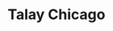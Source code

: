 ---
layout: place
title: "Talay Chicago"
permalink: /illinois/chicago/talay-chicago.html
stateAbbr: IL
stateName: Illinois
cityName: Chicago
place_id: ChIJbbzspdgsDogRaDj3w09CTU0
photos:
  - name: >-
      places/ChIJbbzspdgsDogRaDj3w09CTU0/photos/AeeoHcJY64dCcIktgm350PGQnPaPcYdsCJ_cJ77FfsQBLbefgmwO910Kln2FdqjmszWQvfk9wbjEOVEEZ7QlpFhelE_0nspjRWrPEJJqyXKOQMtf909ED1m4DHYklRs5AkWYLdlws1uVwsxHZ__QzjSzsJELDQNMUaaRh1lHrggdptx3ZGKzxxcap14pflog8YkhgbAh66-0aFXFljz_WNST-2arJfBPDWAUknkiotSDKArrbYQX2XSwF3drxho0zf4BNmpscsfDjThVrqNnMOlT-Voxz5AB_FwmpTAx_XExkslvfdx5TsqBng9I25sB0VlC0ipZZ3k3BL2FSRamvxG23qXoaDmoNZQ-6pBZ87R_3nqPkC1dp4x21lmMyRJFOSiDm-ZtJh_0Fu0ItIAMXdRBaVMLspDWdbLDI2IL4XzcNDCz5rW3
    widthPx: 3072
    heightPx: 4080
    authorAttributions:
      - displayName: Varun Shah
        uri: https://maps.google.com/maps/contrib/117894271542573300746
        photoUri: >-
          https://lh3.googleusercontent.com/a-/ALV-UjX3l3358X1wOOmpLYlpUqGmiG-QFzfDZBiIq4GTcBe3hiN7hiQeKQ=s100-p-k-no-mo
    flagContentUri: >-
      https://www.google.com/local/imagery/report/?cb_client=maps_api_places.places_api&image_key=!1e10!2sCIHM0ogKEICAgIDeneLf0gE&hl=en-US
    googleMapsUri: >-
      https://www.google.com/maps/place//data=!3m4!1e2!3m2!1sCIHM0ogKEICAgIDeneLf0gE!2e10!4m2!3m1!1s0x880e2cd8a5ecbc6d:0x4d4d424fc3f73868
  - name: >-
      places/ChIJbbzspdgsDogRaDj3w09CTU0/photos/AeeoHcIF2eRKsZ_FsPnV887Np2aI1KDp4taqmCSMToJlSyhQbMW20A1DfkU0DI_M0Vv9tFj_MA8j-7ylnzGeZMnwep_7bnHQZL6ObWllWMYC4BaiAB34vElrj9JTgd8jCQ9W3DaLiRQGBp1Po57OhZi8uW3lZ4YuzkdcYlC38Q2CI2cei565OQ_DAWA22XGh3-NyP2PbckjIY6peH_nj9_JFXIx6K9obxWK2hNmPiCFYXhLC309gozeJVAQKTGpz5Lq1WXw5Ev6QN-PzH3d0dKpR84BCgLgU-yXl9v5X3P5X6r-Du7nkHCaaQZBFtmTV3JjtRxTSrntiavz3S6Oz6kouaV16dQ6Rgt_YNHixSqa_8Cj1cfyNyL5Oh8jx_CYiQye7t9HGUaptpgDl5XfHRIHPVyRDenzFaFQjuQsQOdnHTb9mB2Q
    widthPx: 4032
    heightPx: 2689
    authorAttributions:
      - displayName: Jes Sacavage
        uri: https://maps.google.com/maps/contrib/114556373900129251361
        photoUri: >-
          https://lh3.googleusercontent.com/a-/ALV-UjVmRrrnwOEpOA4UEJX6tH2r_Q8BaUjuH4GvQ34v_yBowgYreXcx=s100-p-k-no-mo
    flagContentUri: >-
      https://www.google.com/local/imagery/report/?cb_client=maps_api_places.places_api&image_key=!1e10!2sCIHM0ogKEICAgIDhit-i9QE&hl=en-US
    googleMapsUri: >-
      https://www.google.com/maps/place//data=!3m4!1e2!3m2!1sCIHM0ogKEICAgIDhit-i9QE!2e10!4m2!3m1!1s0x880e2cd8a5ecbc6d:0x4d4d424fc3f73868
  - name: >-
      places/ChIJbbzspdgsDogRaDj3w09CTU0/photos/AeeoHcLRlG4K5TB1nUV4xqx5gLoUgkrMxmmAwyH6wMZkVbYqoSPv0lH6_QR80vbHA68DWNu4idgJPFLnaInpUJ-b31Pcb_y0Tp1mWxfqD95kf9AIMygZo60rL98EIzFZ89TyqlIV2gs5G6hGqhskZiGGMqUKMYI6_yCzSgL_hShZUstMfgmLdbnlKlnGTGk04w6VY6UMrM68N9aaNOEyPBucNAQOWOw3_1QkDllUkrPEtiWsEVZdlf_ers5Wwz6HmmQK1eIpuVGON6HRdyaJJI_sFiVCrbd865fIuUUzci-ny8LuFh78e8erzR1ilAw4_JD7pA1Ziw7hraPjsX2lOqVlbUc9iJsofGlUwHHqwfs0qDQGvv-7jP8O0rxUhz23OID_2RkFugTTHnyf_qfdGYZqYrIG7zsgLC6RfNrpU63aphvsOJs
    widthPx: 4000
    heightPx: 3000
    authorAttributions:
      - displayName: Suomirakastaa
        uri: https://maps.google.com/maps/contrib/105756987973415918062
        photoUri: >-
          https://lh3.googleusercontent.com/a-/ALV-UjX7m9uNG5cs-8KIZR20PGuZc-qL9y8hEMmGPX20ZVBNo41H6QJS=s100-p-k-no-mo
    flagContentUri: >-
      https://www.google.com/local/imagery/report/?cb_client=maps_api_places.places_api&image_key=!1e10!2sCIHM0ogKEICAgICntOaszAE&hl=en-US
    googleMapsUri: >-
      https://www.google.com/maps/place//data=!3m4!1e2!3m2!1sCIHM0ogKEICAgICntOaszAE!2e10!4m2!3m1!1s0x880e2cd8a5ecbc6d:0x4d4d424fc3f73868
  - name: >-
      places/ChIJbbzspdgsDogRaDj3w09CTU0/photos/AeeoHcIIbJmbCMTBy53n1ULs9JPi1kEP0ukReCxIG1DETz76b5RbA01vF1rFRWzSrxPUKw17e1oOGjGNHp7ngQasPzsdhlmOITnmk_RgNENfes2gsXOu06R3cChfWZKzBnBxPrd1yp-zMEFFiksrvpZrGk4XrtgBrLXmUaPtfqs7tl_X3gNwt3Ep_u9By6KHy0hoAGDF5ZYM5kHuA25_QAjrfZwsbCyGMIIFhjCZmI8LT9IHShd-rHbv2MNxAnIqKmm2sSOZEHuZsyhFQ-jzPIAWVA2GThSdpR7HoNhKbfukUwdEElJ3WxwKUv02JQ_q6Hf6rYwl7J64Z_nmwCY756CtWzZfNO4KN4d3oTRycqzxUkpdlONfpMvkg2pg6y-LfcNxRbMJ0xJOHanUwUujOYfKQdO3f4PRYj5YsG7bCEkXFQiOKg
    widthPx: 2992
    heightPx: 2992
    authorAttributions:
      - displayName: Sam Alhaddad
        uri: https://maps.google.com/maps/contrib/111028456439573847369
        photoUri: >-
          https://lh3.googleusercontent.com/a-/ALV-UjXUIug-sl4c0i0HO5Un_NInAO56Pqh-glfozXtUS0C1e1F4zvc7Nw=s100-p-k-no-mo
    flagContentUri: >-
      https://www.google.com/local/imagery/report/?cb_client=maps_api_places.places_api&image_key=!1e10!2sCIHM0ogKEICAgIC-4Of_Og&hl=en-US
    googleMapsUri: >-
      https://www.google.com/maps/place//data=!3m4!1e2!3m2!1sCIHM0ogKEICAgIC-4Of_Og!2e10!4m2!3m1!1s0x880e2cd8a5ecbc6d:0x4d4d424fc3f73868
  - name: >-
      places/ChIJbbzspdgsDogRaDj3w09CTU0/photos/AeeoHcIsPasqg5q2EiWviy8mZmJVFhtspqBB1X8MlheDLOxshZ1aYd5BLz5kF7yuKJpxIWKsHzoQHYJ1MuCfGAeHJjZvvzTpoesdKm7t3ElFrDvmXDk43g4DQ5a2evAdT1n_2W17H5JVXOA3FIe36aLGIWk_M3mBniW6vKRCpp-5sxFqC9XiitgCSHXhfazZOLXc5hN3r7i37gfmXzILC7pjf8GX-pEXHzJK_9pyE2Adze1cu9C39oKZSAE6AdM2gCVIWhsIXzAuOqjlkRz9r5s2dqh9ZA8bF8f-OV1SLIzWuTHliVNX60y2ZEPk387PHFFjVO6W02S3FbAqj1_ClHW_fVw3iWbW2imVskzvRPFklOYqzLWAqIeESdiddN0i11hn8T46Z85cytVoWlw90LXA21Ac-6Ojo1hW1JHellcQCMvM4Q
    widthPx: 4032
    heightPx: 3024
    authorAttributions:
      - displayName: Jes Sacavage
        uri: https://maps.google.com/maps/contrib/114556373900129251361
        photoUri: >-
          https://lh3.googleusercontent.com/a-/ALV-UjVmRrrnwOEpOA4UEJX6tH2r_Q8BaUjuH4GvQ34v_yBowgYreXcx=s100-p-k-no-mo
    flagContentUri: >-
      https://www.google.com/local/imagery/report/?cb_client=maps_api_places.places_api&image_key=!1e10!2sCIHM0ogKEICAgIDhit-iDQ&hl=en-US
    googleMapsUri: >-
      https://www.google.com/maps/place//data=!3m4!1e2!3m2!1sCIHM0ogKEICAgIDhit-iDQ!2e10!4m2!3m1!1s0x880e2cd8a5ecbc6d:0x4d4d424fc3f73868
  - name: >-
      places/ChIJbbzspdgsDogRaDj3w09CTU0/photos/AeeoHcIRRmWZq4UXfxLUBin-LZGp_qd-tZx4z3sqjKXttqCK2EJV3w99DRkzm-MxWJHsT1YLHxkih5gvzyaX5stOav94cuLGercOOhbqtuk6hiaVJhcO3-ZlsA2q96iOwqK92UVxRRKeMZCK2Qn-xVZQA9pP0LHoQ2v5_VioHI0VfiK0qsyVTy14XURusUoqDjMbjYnu79kcPBiZQywJA2vqOnMztCYjDKx_era0E2mJ2h8Ga6AVQIe-iQdBe7bQ_eJKukfVS0agtTyuy_r7Ub9oaLEKZCux-ZdEo0D78k8GpIcvsrPwL_rF7g_hrc0KtAFPPtVdgVISsmjRU1fDcVsGG_xiTu1e32Pnr9RqbHPEs1rtqIB0uuHOGX_UDwlRbxavdobFkD6CAcdbMazINAhOX1jWk4vpmG-JDx3e-3i92ijBsw
    widthPx: 4800
    heightPx: 3600
    authorAttributions:
      - displayName: Pikachu
        uri: https://maps.google.com/maps/contrib/104752241164091327571
        photoUri: >-
          https://lh3.googleusercontent.com/a-/ALV-UjUDuVzZBBBTACi5s0BWKPJwS436pXJzlytk_2WhP4_b7N79xEiE=s100-p-k-no-mo
    flagContentUri: >-
      https://www.google.com/local/imagery/report/?cb_client=maps_api_places.places_api&image_key=!1e10!2sCIHM0ogKEICAgICunqKbWg&hl=en-US
    googleMapsUri: >-
      https://www.google.com/maps/place//data=!3m4!1e2!3m2!1sCIHM0ogKEICAgICunqKbWg!2e10!4m2!3m1!1s0x880e2cd8a5ecbc6d:0x4d4d424fc3f73868
  - name: >-
      places/ChIJbbzspdgsDogRaDj3w09CTU0/photos/AeeoHcIR9fgfQT92-g9tFC68IEvsN2f6mUAVR00x81R3rKB6q6n5UOofeJRqFnnc_sA4WxyqaqMvTAb6kFinor7rr7YcyNrt8aMzfKV86akCbC9N80M2SajqhbvJ4bmqTarJ010VSYoPwza9LUZw5s_5jTZ9NYhnW02KyxUyaDYEFvSWcPLeY2DjdepIjRKsPp6cCKu9f8REt-JJ0JulO_JdzFLRRnf3qEiUr0rwPWRpv5-uBEoKDZflktNQ0jmlXoErDVhx0XMYw4O4NjCFbdqEe8aaIPA_ptYuAnxFK-AkeLZwwhSSFGHU2tXg_7ZTswZAx9aCDwA2tKxBOkWbJHLQovDNVoL57eF0Tv2-WeClpYdJoOmmJ5BWRRhIGM21dF29ICMeVjlGnx8R7xBFwpUNNmVUozerWOsPacbuDS7Zn0jJIg
    widthPx: 718
    heightPx: 713
    authorAttributions:
      - displayName: Allen Lee
        uri: https://maps.google.com/maps/contrib/112405822644282528717
        photoUri: >-
          https://lh3.googleusercontent.com/a/ACg8ocKr5xxTmmGSzeHVtu5FqZRETqvELxKRK_TSqfRKzx_vc0nbnw=s100-p-k-no-mo
    flagContentUri: >-
      https://www.google.com/local/imagery/report/?cb_client=maps_api_places.places_api&image_key=!1e10!2sCIHM0ogKEICAgMDIgpbpaw&hl=en-US
    googleMapsUri: >-
      https://www.google.com/maps/place//data=!3m4!1e2!3m2!1sCIHM0ogKEICAgMDIgpbpaw!2e10!4m2!3m1!1s0x880e2cd8a5ecbc6d:0x4d4d424fc3f73868
  - name: >-
      places/ChIJbbzspdgsDogRaDj3w09CTU0/photos/AeeoHcK-F1DJxCAXumWwXHQkZFkIBESHduxH7lphyEkY9ykdO3PKprAL3dMijocDKxxS7mTHM2pj1av8t35PUO_wmuNAuDaVhB6-_hrPirXwdmwN--Xtyrq-qrpp9TxI7gH3W--DgO6SSiZ3RAgmgDPb9Zi3LUR27xQod4xTHTRxPnGIR2BYZC6k14JxPnNaUYJdPRqV4qOSLvaNnMe4YwK5HntIQ3qJiQP6ltN1xnAM8GHfeNpUSMtT2g1nkVB62viR3HAG0T6avYg-4hgk-ulfu0nrRNlOrFcM3lYOZW7R0iLllSXMtckQIjuyUqTGxqOj26cX0JAQP5pmvKQbQLTKDic2NHkXp-ZlzCg1C4_OB52u1bshvrrB5sR2Qm_grJA9n23dmUWF_kFjGrnjb8B7hxKQL-aa3T1hAc2r5Kiw74hTcN82
    widthPx: 3024
    heightPx: 4032
    authorAttributions:
      - displayName: Gary P
        uri: https://maps.google.com/maps/contrib/102212021066284957652
        photoUri: >-
          https://lh3.googleusercontent.com/a-/ALV-UjXGnoEHODdMZIqqO0GPL9KvHa56XvMMcMATa8VovMofPJZ9mruu2w=s100-p-k-no-mo
    flagContentUri: >-
      https://www.google.com/local/imagery/report/?cb_client=maps_api_places.places_api&image_key=!1e10!2sCIHM0ogKEICAgICXnqLMkwE&hl=en-US
    googleMapsUri: >-
      https://www.google.com/maps/place//data=!3m4!1e2!3m2!1sCIHM0ogKEICAgICXnqLMkwE!2e10!4m2!3m1!1s0x880e2cd8a5ecbc6d:0x4d4d424fc3f73868
  - name: >-
      places/ChIJbbzspdgsDogRaDj3w09CTU0/photos/AeeoHcINP_DlQD_V1_j_q-xSL8U9O9WuTt3w36OuVrVBvtuY-IHA-sGpt-hqAGFk_Gv_lzvbSxFC-3xf3In9KkdeJbZi4sKmVjeDrtYD6LaPz1kG4ZOM28QlfcYCAm13yFVL6RDgUBFOox4r95NqubtMQU9_SgYdMceffTyjJA-PDrP-lfZikm_sxbLdLJMaPVNhdna8f8rNZVcJNt89OGkS-fKXcrIOMf-O_l8H03VbCgoQyNfCY0Rc5NmIZZBl4gXwML5-LhmcwywzIuBDX8D-n2ec1H3hRMd5W40Y1F_Y0VkAG4LN6ewYN1Aky_QfrvYLqcM-QOfK6BZQnG6nrIhUf5LXwlKC5YWNaMSVHxWtauZnP8Z78yqpnfUqRnwHbfUkPc_hikbUntxqcKEqTfL-U6GznnDUwfDvvRwBmY5N2Gk
    widthPx: 3024
    heightPx: 4032
    authorAttributions:
      - displayName: Jes Sacavage
        uri: https://maps.google.com/maps/contrib/114556373900129251361
        photoUri: >-
          https://lh3.googleusercontent.com/a-/ALV-UjVmRrrnwOEpOA4UEJX6tH2r_Q8BaUjuH4GvQ34v_yBowgYreXcx=s100-p-k-no-mo
    flagContentUri: >-
      https://www.google.com/local/imagery/report/?cb_client=maps_api_places.places_api&image_key=!1e10!2sCIHM0ogKEICAgIDhit-iLQ&hl=en-US
    googleMapsUri: >-
      https://www.google.com/maps/place//data=!3m4!1e2!3m2!1sCIHM0ogKEICAgIDhit-iLQ!2e10!4m2!3m1!1s0x880e2cd8a5ecbc6d:0x4d4d424fc3f73868
  - name: >-
      places/ChIJbbzspdgsDogRaDj3w09CTU0/photos/AeeoHcJ2vKxxXlNtieItAb91kjFNe0GFd_eY8HBaR7eL9P74Hee_CxW2h1QYk8LsZrRkzjl5i9W5hg3mVZ6taknjrhVcnaZc7PTH88Icl4aTn5F6GWCyOkfRpvndmc8tLvsQzjdP7fjx0MDegSgOLELtz5Zafdhobkz67mIml3ofqOyHStSPuk5fZlGutTtPaI3IjLUo9qEYrhuyEmm4quF4TFGlCJjgT3vfGylx-XlscFOMO6RMqau0gLXOjxXML0w5FFRS253qE-SvMDTMCEIKycGA4ph56NIYPPk-3B_CWf3Qe2zUf0yhDyzGpWrYqWukeEiLAQpQB3viyXXR9d95ujI35g6rsAGXl6N8UhMgWjMnDVN91zlK6LVMEDz8IAIJEB14wiXU5R8kBoK82sKKSrDFXPMZestyMPqtCdXZ7JJDqQ
    widthPx: 4000
    heightPx: 3000
    authorAttributions:
      - displayName: Suomirakastaa
        uri: https://maps.google.com/maps/contrib/105756987973415918062
        photoUri: >-
          https://lh3.googleusercontent.com/a-/ALV-UjX7m9uNG5cs-8KIZR20PGuZc-qL9y8hEMmGPX20ZVBNo41H6QJS=s100-p-k-no-mo
    flagContentUri: >-
      https://www.google.com/local/imagery/report/?cb_client=maps_api_places.places_api&image_key=!1e10!2sCIHM0ogKEICAgICntOasTA&hl=en-US
    googleMapsUri: >-
      https://www.google.com/maps/place//data=!3m4!1e2!3m2!1sCIHM0ogKEICAgICntOasTA!2e10!4m2!3m1!1s0x880e2cd8a5ecbc6d:0x4d4d424fc3f73868
address: 1222 W Madison St, Chicago, IL 60607, USA
street: 1222 W Madison St
city: Chicago
state: IL
zip: '60607'
country: USA
neighborhood: West Loop
latitude: '41.881797'
longitude: '-87.657780'
accessibility_options:
  wheelchairAccessibleEntrance: true
  wheelchairAccessibleRestroom: true
  wheelchairAccessibleSeating: true
business_status: OPERATIONAL
name: Talay Chicago
google_maps_links:
  directionsUri: >-
    https://www.google.com/maps/dir//''/data=!4m7!4m6!1m1!4e2!1m2!1m1!1s0x880e2cd8a5ecbc6d:0x4d4d424fc3f73868!3e0
  placeUri: https://maps.google.com/?cid=5570181224484780136
  writeAReviewUri: >-
    https://www.google.com/maps/place//data=!4m3!3m2!1s0x880e2cd8a5ecbc6d:0x4d4d424fc3f73868!12e1
  reviewsUri: >-
    https://www.google.com/maps/place//data=!4m4!3m3!1s0x880e2cd8a5ecbc6d:0x4d4d424fc3f73868!9m1!1b1
  photosUri: >-
    https://www.google.com/maps/place//data=!4m3!3m2!1s0x880e2cd8a5ecbc6d:0x4d4d424fc3f73868!10e5
primary_type: Thai Restaurant
opening_hours:
  regular: null
  current: null
secondary_opening_hours:
  regular:
    weekdayDescriptions: null
    type: null
  current:
    weekdayDescriptions: null
    type: null
phone: (312) 733-0812
price_level: PRICE_LEVEL_MODERATE
price_range: $20 &ndash; $30
rating: '4.5'
rating_count: 394
website: http://www.talaychicago.com/
description: >-
  An urbane spin-off of Park Ridge's Siam Thai serving both Thai standards & raw
  fish.
reviews:
  - name: >-
      places/ChIJbbzspdgsDogRaDj3w09CTU0/reviews/ChdDSUhNMG9nS0VJQ0FnTURJZ3BicHl3RRAB
    relativePublishTimeDescription: in the last week
    rating: 4
    text:
      text: >-
        ​Stopped by Talay Chicago over on Madison for dinner with some friends,
        and it was a solid choice. We each spent around $35, which covered a
        couple of dishes and a drink. The Pad Thai was flavorful and had just
        the right amount of spice, and the sushi rolls were fresh and
        well-prepared. The Crab Rangoon was a standout appetizer—crispy and
        filled with creamy goodness. The spot has a cozy, laid-back vibe,
        perfect for a casual meal. Service was quick and friendly!
      languageCode: en
    originalText:
      text: >-
        ​Stopped by Talay Chicago over on Madison for dinner with some friends,
        and it was a solid choice. We each spent around $35, which covered a
        couple of dishes and a drink. The Pad Thai was flavorful and had just
        the right amount of spice, and the sushi rolls were fresh and
        well-prepared. The Crab Rangoon was a standout appetizer—crispy and
        filled with creamy goodness. The spot has a cozy, laid-back vibe,
        perfect for a casual meal. Service was quick and friendly!
      languageCode: en
    authorAttribution:
      displayName: Allen Lee
      uri: https://www.google.com/maps/contrib/112405822644282528717/reviews
      photoUri: >-
        https://lh3.googleusercontent.com/a/ACg8ocKr5xxTmmGSzeHVtu5FqZRETqvELxKRK_TSqfRKzx_vc0nbnw=s128-c0x00000000-cc-rp-mo
    publishTime: '2025-04-08T08:05:08.965862Z'
    flagContentUri: >-
      https://www.google.com/local/review/rap/report?postId=ChdDSUhNMG9nS0VJQ0FnTURJZ3BicHl3RRAB&d=17924085&t=1
    googleMapsUri: >-
      https://www.google.com/maps/reviews/data=!4m6!14m5!1m4!2m3!1sChdDSUhNMG9nS0VJQ0FnTURJZ3BicHl3RRAB!2m1!1s0x880e2cd8a5ecbc6d:0x4d4d424fc3f73868
  - name: >-
      places/ChIJbbzspdgsDogRaDj3w09CTU0/reviews/ChdDSUhNMG9nS0VJQ0FnTUNJMXZEZ3NBRRAB
    relativePublishTimeDescription: a week ago
    rating: 5
    text:
      text: >-
        Got takeout for Chicken Pad Thai and some steamed vegetables, not
        thinking too much about the veggies we just wanted to get some veggies
        in. The veggies themselves were priced well especially for the variety
        we got. For the meal - this was the best Pad Thai I've ever had. I ate
        leftovers the next day I never ever do that. I felt bad because I
        ordered a little close to closing time, but they were very kind to me
        when I came in to get it. I felt welcomed and not like it was a problem
        that I ordered last minute. We will be back for the Pad Thai and can't
        wait to try more! So much to choose from. Definitely try this place!!!
      languageCode: en
    originalText:
      text: >-
        Got takeout for Chicken Pad Thai and some steamed vegetables, not
        thinking too much about the veggies we just wanted to get some veggies
        in. The veggies themselves were priced well especially for the variety
        we got. For the meal - this was the best Pad Thai I've ever had. I ate
        leftovers the next day I never ever do that. I felt bad because I
        ordered a little close to closing time, but they were very kind to me
        when I came in to get it. I felt welcomed and not like it was a problem
        that I ordered last minute. We will be back for the Pad Thai and can't
        wait to try more! So much to choose from. Definitely try this place!!!
      languageCode: en
    authorAttribution:
      displayName: Stephanie Lanning
      uri: https://www.google.com/maps/contrib/118187910330706350247/reviews
      photoUri: >-
        https://lh3.googleusercontent.com/a-/ALV-UjW03RrKPLqLB_JtD9EFgET0XEhXuGLNXfI8ilIrpnzHrhppHf4vnw=s128-c0x00000000-cc-rp-mo-ba4
    publishTime: '2025-04-01T17:04:24.279720Z'
    flagContentUri: >-
      https://www.google.com/local/review/rap/report?postId=ChdDSUhNMG9nS0VJQ0FnTUNJMXZEZ3NBRRAB&d=17924085&t=1
    googleMapsUri: >-
      https://www.google.com/maps/reviews/data=!4m6!14m5!1m4!2m3!1sChdDSUhNMG9nS0VJQ0FnTUNJMXZEZ3NBRRAB!2m1!1s0x880e2cd8a5ecbc6d:0x4d4d424fc3f73868
  - name: >-
      places/ChIJbbzspdgsDogRaDj3w09CTU0/reviews/ChdDSUhNMG9nS0VJQ0FnSUNudE9hc3RBRRAB
    relativePublishTimeDescription: 6 months ago
    rating: 5
    text:
      text: >-
        We had an absolute feast! We ordered: a Roku Gin Martini, 2 Play Hard
        Seltzers, a bottle of Saki, a glass of plum wine, crispy tofu,
        potstickers, and 4 different sushi rolls(Snow White, Farmer's Market,
        Philly, and the Futo Maki). It was all absolutely delicious and fresh!
        The service was fast and friendly, and we enjoyed our time here very
        much. This is a fantastic place to eat before an event at the United
        Center. I highly recommend it!!!!!
      languageCode: en
    originalText:
      text: >-
        We had an absolute feast! We ordered: a Roku Gin Martini, 2 Play Hard
        Seltzers, a bottle of Saki, a glass of plum wine, crispy tofu,
        potstickers, and 4 different sushi rolls(Snow White, Farmer's Market,
        Philly, and the Futo Maki). It was all absolutely delicious and fresh!
        The service was fast and friendly, and we enjoyed our time here very
        much. This is a fantastic place to eat before an event at the United
        Center. I highly recommend it!!!!!
      languageCode: en
    authorAttribution:
      displayName: Suomirakastaa
      uri: https://www.google.com/maps/contrib/105756987973415918062/reviews
      photoUri: >-
        https://lh3.googleusercontent.com/a-/ALV-UjX7m9uNG5cs-8KIZR20PGuZc-qL9y8hEMmGPX20ZVBNo41H6QJS=s128-c0x00000000-cc-rp-mo-ba6
    publishTime: '2024-09-23T07:56:54.002168Z'
    flagContentUri: >-
      https://www.google.com/local/review/rap/report?postId=ChdDSUhNMG9nS0VJQ0FnSUNudE9hc3RBRRAB&d=17924085&t=1
    googleMapsUri: >-
      https://www.google.com/maps/reviews/data=!4m6!14m5!1m4!2m3!1sChdDSUhNMG9nS0VJQ0FnSUNudE9hc3RBRRAB!2m1!1s0x880e2cd8a5ecbc6d:0x4d4d424fc3f73868
  - name: >-
      places/ChIJbbzspdgsDogRaDj3w09CTU0/reviews/ChdDSUhNMG9nS0VJQ0FnSURsMzREX3lBRRAB
    relativePublishTimeDescription: 11 months ago
    rating: 5
    text:
      text: >-
        This is one of my favorite places! The vibe here is Thai, and the food
        is absolutely delicious and tempting. The taste never disappoints, and
        they have a great selection of vegetarian options. If you're three
        people, I recommend starting with the veg gyoza and crispy tofu as
        appetizers. For sushi, the farmers market roll is a must-try for its
        incredible flavors. And finally, for the main course, I suggest trying
        the pad thai with tofu and the red curry with a variety of veggies. The
        staff here is really friendly and helpful when it comes to navigating
        the menu.
      languageCode: en
    originalText:
      text: >-
        This is one of my favorite places! The vibe here is Thai, and the food
        is absolutely delicious and tempting. The taste never disappoints, and
        they have a great selection of vegetarian options. If you're three
        people, I recommend starting with the veg gyoza and crispy tofu as
        appetizers. For sushi, the farmers market roll is a must-try for its
        incredible flavors. And finally, for the main course, I suggest trying
        the pad thai with tofu and the red curry with a variety of veggies. The
        staff here is really friendly and helpful when it comes to navigating
        the menu.
      languageCode: en
    authorAttribution:
      displayName: GAYATRI alias PRANITA Sutar
      uri: https://www.google.com/maps/contrib/107270437707281369033/reviews
      photoUri: >-
        https://lh3.googleusercontent.com/a-/ALV-UjW30HbpXAmQQNOfOWczYI4a4K01riJKyba3Hv8qK6TTAsRe2gHeZg=s128-c0x00000000-cc-rp-mo-ba4
    publishTime: '2024-04-22T05:56:56.937304Z'
    flagContentUri: >-
      https://www.google.com/local/review/rap/report?postId=ChdDSUhNMG9nS0VJQ0FnSURsMzREX3lBRRAB&d=17924085&t=1
    googleMapsUri: >-
      https://www.google.com/maps/reviews/data=!4m6!14m5!1m4!2m3!1sChdDSUhNMG9nS0VJQ0FnSURsMzREX3lBRRAB!2m1!1s0x880e2cd8a5ecbc6d:0x4d4d424fc3f73868
  - name: >-
      places/ChIJbbzspdgsDogRaDj3w09CTU0/reviews/ChdDSUhNMG9nS0VJQ0FnTUNJb043M253RRAB
    relativePublishTimeDescription: 2 weeks ago
    rating: 5
    text:
      text: >-
        Damn, another perfect review. Got the Tom yum soup, get the drunken
        noodles. The staff are lovely and helpful, the food is flavoursome and
        acidic. Not much more to say really, we loved it.
      languageCode: en
    originalText:
      text: >-
        Damn, another perfect review. Got the Tom yum soup, get the drunken
        noodles. The staff are lovely and helpful, the food is flavoursome and
        acidic. Not much more to say really, we loved it.
      languageCode: en
    authorAttribution:
      displayName: sam faulkner
      uri: https://www.google.com/maps/contrib/101876287101200926520/reviews
      photoUri: >-
        https://lh3.googleusercontent.com/a/ACg8ocLQcjMoei0MaQpgnePrrwb0uSlBSDHuJyoXda8yMIM7l5sJyjA=s128-c0x00000000-cc-rp-mo-ba4
    publishTime: '2025-03-29T13:08:29.673073Z'
    flagContentUri: >-
      https://www.google.com/local/review/rap/report?postId=ChdDSUhNMG9nS0VJQ0FnTUNJb043M253RRAB&d=17924085&t=1
    googleMapsUri: >-
      https://www.google.com/maps/reviews/data=!4m6!14m5!1m4!2m3!1sChdDSUhNMG9nS0VJQ0FnTUNJb043M253RRAB!2m1!1s0x880e2cd8a5ecbc6d:0x4d4d424fc3f73868
parking_options:
  paidStreetParking: true
  valetParking: false
payment_options:
  acceptsCreditCards: true
  acceptsDebitCards: true
  acceptsCashOnly: false
  acceptsNfc: true
allow_dogs: null
curbside_pickup: null
delivery: true
dine_in: true
good_for_children: true
good_for_groups: true
good_for_sports: null
live_music: false
menu_for_children: false
outdoor_seating: null
reservable: true
restroom: true
serves_beer: true
serves_breakfast: false
serves_brunch: false
serves_cocktails: null
serves_coffee: null
serves_dinner: true
serves_dessert: true
serves_lunch: true
serves_vegetarian_food: true
serves_wine: true
takeout: true

---